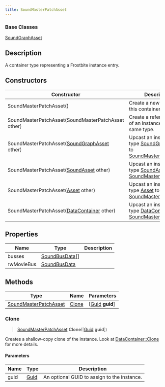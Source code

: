 ```yaml
---
title: SoundMasterPatchAsset
---
```

### Base Classes

[SoundGraphAsset](SoundGraphAsset)

## Description

A container type representing a Frostbite instance entry.

## Constructors

| Constructor                                                                      | Description                                                                                                                       |
| -------------------------------------------------------------------------------- | --------------------------------------------------------------------------------------------------------------------------------- |
| SoundMasterPatchAsset()                                                          | Create a new instance of this container type.                                                                                     |
| SoundMasterPatchAsset(SoundMasterPatchAsset other)                               | Create a reference copy of an instance of the same type.                                                                          |
| SoundMasterPatchAsset([SoundGraphAsset](SoundGraphAsset) other)                  | Upcast an instance of type [SoundGraphAsset](SoundGraphAsset) to [SoundMasterPatchAsset](SoundMasterPatchAsset).                  |
| SoundMasterPatchAsset([SoundAsset](SoundAsset) other)                            | Upcast an instance of type [SoundAsset](SoundAsset) to [SoundMasterPatchAsset](SoundMasterPatchAsset).                            |
| SoundMasterPatchAsset([Asset](Asset) other)                                      | Upcast an instance of type [Asset](Asset) to [SoundMasterPatchAsset](SoundMasterPatchAsset).                                      |
| SoundMasterPatchAsset([DataContainer](/vext/ref/shared/class/datacontainer) other) | Upcast an instance of type [DataContainer](/vext/ref/shared/class/datacontainer) to [SoundMasterPatchAsset](SoundMasterPatchAsset). |

## Properties

| Name       | Type                             | Description |
| ---------- | -------------------------------- | ----------- |
| busses     | [SoundBusData](SoundBusData)\[\] |             |
| rwMovieBus | [SoundBusData](SoundBusData)     |             |

## Methods

| Type                                           | Name            | Parameters                                     |
| ---------------------------------------------- | --------------- | ---------------------------------------------- |
| [SoundMasterPatchAsset](SoundMasterPatchAsset) | [Clone](#clone) | \[[Guid](/vext/ref/shared/class/guid) **guid**\] |

### Clone

> [SoundMasterPatchAsset](SoundMasterPatchAsset) **Clone**(\[[Guid](/vext/ref/shared/class/guid) **guid**\])

Creates a shallow-copy clone of the instance. Look at [DataContainer::Clone](/vext/ref/shared/class/datacontainer#clone) for more details.

#### Parameters

| Name | Type         | Description                                 |
| ---- | ------------ | ------------------------------------------- |
| guid | [Guid](Guid) | An optional GUID to assign to the instance. |
